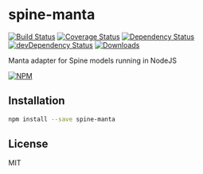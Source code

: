 # spine-manta

[![Build Status][ci-master]][travis-ci]
[![Coverage Status][coverage-master]][coveralls]
[![Dependency Status][dependency]][david]
[![devDependency Status][dev-dependency]][david-dev]
[![Downloads][downloads]][npm]

Manta adapter for Spine models running in NodeJS

[![NPM][npm-stats]][npm]

## Installation
```sh
npm install --save spine-manta
```

## License

MIT

  [ci-master]: https://img.shields.io/travis/nextorigin/spine-manta/master.svg?style=flat-square
  [travis-ci]: https://travis-ci.org/nextorigin/spine-manta
  [coverage-master]: https://img.shields.io/coveralls/nextorigin/spine-manta/master.svg?style=flat-square
  [coveralls]: https://coveralls.io/r/nextorigin/spine-manta
  [dependency]: https://img.shields.io/david/nextorigin/spine-manta.svg?style=flat-square
  [david]: https://david-dm.org/nextorigin/spine-manta
  [dev-dependency]: https://img.shields.io/david/dev/nextorigin/spine-manta.svg?style=flat-square
  [david-dev]: https://david-dm.org/nextorigin/spine-manta?type=dev
  [downloads]: https://img.shields.io/npm/dm/spine-manta.svg?style=flat-square
  [npm]: https://www.npmjs.org/package/spine-manta
  [npm-stats]: https://nodei.co/npm/spine-manta.png?downloads=true&downloadRank=true&stars=true

